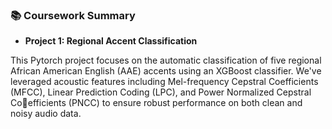 ### 📚 **Coursework Summary**

- **Project 1: Regional Accent Classification**

This Pytorch project focuses on the automatic classification of five regional African American English (AAE) accents using an XGBoost classifier. We've leveraged acoustic features including Mel-frequency Cepstral Coefficients (MFCC), Linear Prediction Coding (LPC), and Power Normalized Cepstral Coefficients (PNCC) to ensure robust performance on both clean and noisy audio data. 
